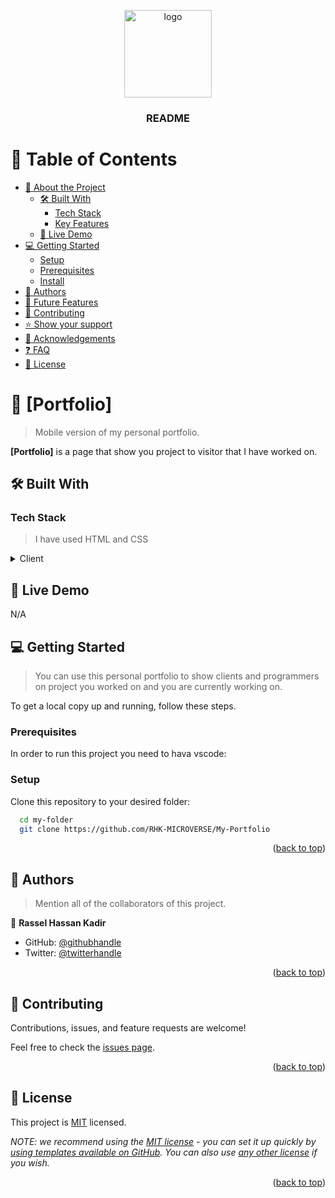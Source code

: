<a name="readme-top"></a>

<div align="center">

  <img src="murple_logo.png" alt="logo" width="140"  height="auto" />
  <br/>

  <h3><b>README</b></h3>

</div>

<!-- TABLE OF CONTENTS -->

# 📗 Table of Contents

- [📖 About the Project](#about-project)
  - [🛠 Built With](#built-with)
    - [Tech Stack](#tech-stack)
    - [Key Features](#key-features)
  - [🚀 Live Demo](#live-demo)
- [💻 Getting Started](#getting-started)
  - [Setup](#setup)
  - [Prerequisites](#prerequisites)
  - [Install](#install)
- [👥 Authors](#authors)
- [🔭 Future Features](#future-features)
- [🤝 Contributing](#contributing)
- [⭐️ Show your support](#support)
- [🙏 Acknowledgements](#acknowledgements)
- [❓ FAQ](#faq)
- [📝 License](#license)

<!-- PROJECT DESCRIPTION -->

# 📖 [Portfolio] <a name="about-project"></a>

> Mobile version of my personal portfolio.

**[Portfolio]** is a page that show you project to visitor that I have worked on.

## 🛠 Built With <a name="built-with"></a>

### Tech Stack <a name="tech-stack"></a>

> I have used HTML and CSS

<details>
  <summary>Client</summary>
  <ul>
    <li>HTML/CSS</li>
  </ul>
</details>
<!-- live demo -->

## 🚀 Live Demo <a name="live-demo"></a>
N/A

<!-- GETTING STARTED -->

## 💻 Getting Started <a name="getting-started"></a>

> You can use this personal portfolio to show clients and programmers on project you worked on and you are currently working on.

To get a local copy up and running, follow these steps.

### Prerequisites

In order to run this project you need to hava vscode:

<!--
Example command:

```sh
 gem install rails
```
 -->

### Setup

Clone this repository to your desired folder:

```sh
  cd my-folder
  git clone https://github.com/RHK-MICROVERSE/My-Portfolio
```

<p align="right">(<a href="#readme-top">back to top</a>)</p>

<!-- AUTHORS -->

## 👥 Authors <a name="authors"></a>

> Mention all of the collaborators of this project.

👤 **Rassel Hassan Kadir**

- GitHub: [@githubhandle](https://github.com/githubhandle)
- Twitter: [@twitterhandle](https://twitter.com/rhk_trading)

<p align="right">(<a href="#readme-top">back to top</a>)</p>

<!-- FUTURE FEATURES -->

<!-- CONTRIBUTING -->

## 🤝 Contributing <a name="contributing"></a>

Contributions, issues, and feature requests are welcome!

Feel free to check the [issues page](https://github.com/RHK-MICROVERSE/My-Portfolio/issues).

<p align="right">(<a href="#readme-top">back to top</a>)</p>

## 📝 License <a name="license"></a>

This project is [MIT](./LICENSE) licensed.

_NOTE: we recommend using the [MIT license](https://choosealicense.com/licenses/mit/) - you can set it up quickly by [using templates available on GitHub](https://docs.github.com/en/communities/setting-up-your-project-for-healthy-contributions/adding-a-license-to-a-repository). You can also use [any other license](https://choosealicense.com/licenses/) if you wish._

<p align="right">(<a href="#readme-top">back to top</a>)</p>
